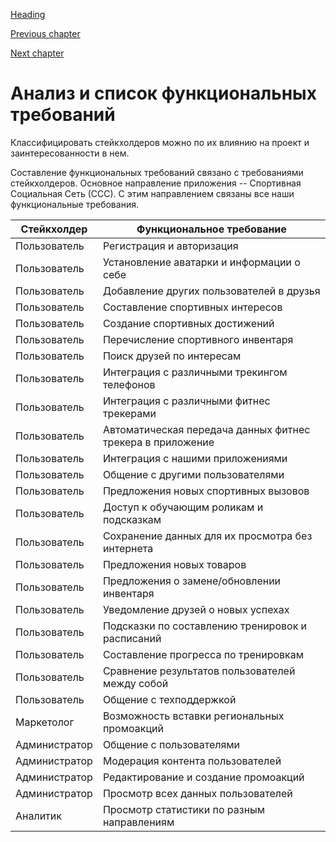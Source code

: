 [Heading](../heading.md)

[Previous chapter](01-business-goals.md)

[Next chapter](03-stakeholders.md)

# Анализ и список функциональных требований

Классифицировать стейкхолдеров можно по их влиянию на проект и заинтересованности в нем.


Составление функциональных требований связано с требованиями стейкхолдеров.
Основное направление приложения -- Спортивная Социальная Сеть (ССС). С этим направлением связаны все наши функциональные требования.



|Стейкхолдер|Функциональное требование|
|-----------|----------|
|Пользователь| Регистрация и авторизация |
|Пользователь| Установление аватарки и информации о себе |
|Пользователь| Добавление других пользователей в друзья |
|Пользователь| Составление спортивных интересов |
|Пользователь| Создание спортивных достижений |
|Пользователь| Перечисление спортивного инвентаря |
|Пользователь| Поиск друзей по интересам |
|Пользователь| Интеграция с различными трекингом телефонов |
|Пользователь| Интеграция с различными фитнес трекерами |
|Пользователь| Автоматическая передача данных фитнес трекера в приложение |
|Пользователь| Интеграция с нашими приложениями |
|Пользователь| Общение с другими пользователями |
|Пользователь| Предложения новых спортивных вызовов |
|Пользователь| Доступ к обучающим роликам и подсказкам |
|Пользователь| Сохранение данных для их просмотра без интернета |
|Пользователь| Предложения новых товаров |
|Пользователь| Предложения о замене/обновлении инвентаря |
|Пользователь| Уведомление друзей о новых успехах |
|Пользователь| Подсказки по составлению тренировок и расписаний |
|Пользователь| Составление прогресса по тренировкам |
|Пользователь| Сравнение результатов пользователей между собой |
|Пользователь| Общение с техподдержкой |
|Маркетолог| Возможность вставки региональных промоакций | 
|Администратор| Общение с пользователями |
|Администратор| Модерация контента пользователей |
|Администратор| Редактирование и создание промоакций |
|Администратор| Просмотр всех данных пользователей |
|Аналитик| Просмотр статистики по разным направлениям |
